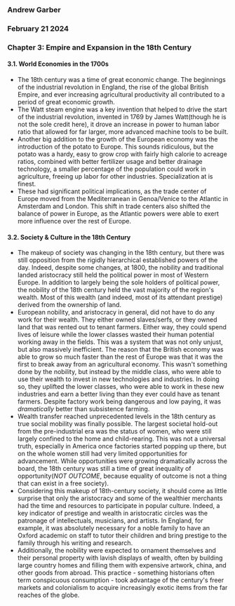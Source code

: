 ### Andrew Garber
### February 21 2024
### Chapter 3: Empire and Expansion in the 18th Century

#### 3.1. World Economies in the 1700s
 - The 18th century was a time of great economic change. The beginnings of the industrial revolution in England, the rise of the global British Empire, and ever increasing agricultural productivity all contributed to a period of great economic growth.
 - The Watt steam engine was a key invention that helped to drive the start of the industrial revolution, invented in 1769 by James Watt(though he is not the sole credit here), it drove an increase in power to human labor ratio that allowed for far larger, more advanced machine tools to be built.
 - Another big addition to the growth of the European economy was the introduction of the potato to Europe. This sounds ridiculous, but the potato was a hardy, easy to grow crop with fairly high calorie to acreage ratios, combined with better fertilizer usage and better drainage technology, a smaller percentage of the population could work in agriculture, freeing up labor for other industries. Specialization at is finest.
 - These had significant political implications, as the trade center of Europe moved from the Mediterranean in Genoa/Venice to the Atlantic in Amsterdam and London. This shift in trade centers also shifted the balance of power in Europe, as the Atlantic powers were able to exert more influence over the rest of Europe.

#### 3.2. Society & Culture in the 18th Century
 - The makeup of society was changing in the 18th century, but there was still opposition from the rigidly hierarchical established powers of the day. Indeed, despite some changes, at 1800, the nobility and traditional landed aristocracy still held the political power in most of Western Europe. In addition to largely being the sole holders of political power, the nobility of the 18th century held the vast majority of the region's wealth. Most of this wealth (and indeed, most of its attendant prestige) derived from the ownership of land.
 - European nobility, and aristocracy in general, did not have to do any work for their wealth. They either owned slaves/serfs, or they owned land that was rented out to tenant farmers. Either way, they could spend lives of leisure while the lower classes wasted their human potential working away in the fields. This was a system that was not only unjust, but also massively inefficient. The reason that the British economy was able to grow so much faster than the rest of Europe was that it was the first to break away from an agricultural economy. This wasn't something done by the nobility, but instead by the middle class, who were able to use their wealth to invest in new technologies and industries. In doing so, they uplifted the lower classes, who were able to work in these new industries and earn a better living than they ever could have as tenant farmers. Despite factory work being dangerous and low paying, it was *dramatically* better than subsistence farming.
 - Wealth transfer reached unprecedented levels in the 18th century as true social mobility was finally possible. The largest societal hold-out from the pre-industrial era was the status of women, who were still largely confined to the home and child-rearing. This was not a universal truth, especially in America once factories started popping up there, but on the whole women still had very limited opportunities for advancement. While opportunities were growing dramatically across the board, the 18th century was still a time of great inequality of opportunity(*NOT OUTCOME*, because equality of outcome is not a thing that can exist in a free society).
 -  Considering this makeup of 18th-century society, it should come as little surprise that only the aristocracy and some of the wealthier merchants had the time and resources to participate in popular culture. Indeed, a key indicator of prestige and wealth in aristocratic circles was the patronage of intellectuals, musicians, and artists. In England, for example, it was absolutely necessary for a noble family to have an Oxford academic on staff to tutor their children and bring prestige to the family through his writing and research.
 - Additionally, the nobility were expected to ornament themselves and their personal property with lavish displays of wealth, often by building large country homes and filling them with expensive artwork, china, and other goods from abroad. This practice - something historians often term conspicuous consumption - took advantage of the century's freer markets and colonialism to acquire increasingly exotic items from the far reaches of the globe.

